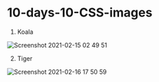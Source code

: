 # 10-days-10-CSS-images

01. Koala

![Screenshot 2021-02-15 02 49 51](https://user-images.githubusercontent.com/24686636/107892989-947d7100-6f39-11eb-9ab5-afb25d9e3246.png)

2. Tiger

![Screenshot 2021-02-16 17 50 59](https://user-images.githubusercontent.com/24686636/108080697-33f94b80-7081-11eb-9852-7dc9662b8c5b.png)
